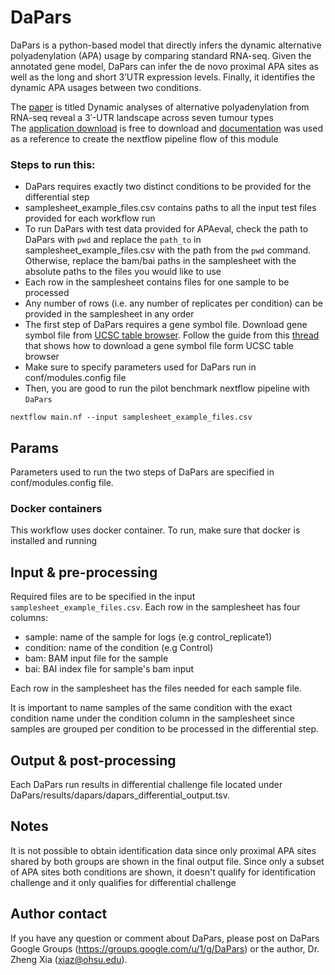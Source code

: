 # DaPars
DaPars is a python-based model that directly infers the dynamic alternative polyadenylation (APA)
usage by comparing standard RNA-seq. Given the annotated gene model, DaPars can infer the de novo proximal APA sites 
as well as the long and short 3’UTR expression levels. Finally, it identifies the dynamic APA usages between two 
conditions. 

The [paper](https://www.nature.com/articles/ncomms6274) is titled Dynamic analyses of alternative polyadenylation from 
RNA-seq reveal a 3′-UTR landscape across seven tumour types <br>
The [application download](https://github.com/ZhengXia/dapars) is free to download
and [documentation](http://xiazlab.org/dapars_tutorial/html/DaPars.html) was used as a reference
to create the nextflow pipeline flow of this module

### Steps to run this:
 - DaPars requires exactly two distinct conditions to be provided for the differential step
 - samplesheet_example_files.csv contains paths to all the input test files provided for each workflow run
 - To run DaPars with test data provided for APAeval, check the path to DaPars with `pwd` and replace the `path_to` in samplesheet_example_files.csv with the 
   path from the `pwd` command. Otherwise, replace the bam/bai paths in the samplesheet with the absolute paths
   to the files you would like to use
 - Each row in the samplesheet contains files for one sample to be processed
 - Any number of rows (i.e. any number of replicates per condition) can be provided in the samplesheet in any order
 - The first step of DaPars requires a gene symbol file. Download gene symbol file from 
 [UCSC table browser](https://genome.ucsc.edu/cgi-bin/hgTables). Follow the guide from this [thread](https://www.biostars.org/p/92939/)
 that shows how to download a gene symbol file form UCSC table browser
 - Make sure to specify parameters used for DaPars run in conf/modules.config file
 - Then, you are good to run the pilot benchmark nextflow pipeline with `DaPars`

```
nextflow main.nf --input samplesheet_example_files.csv
```

## Params
Parameters used to run the two steps of DaPars are specified in conf/modules.config file.

### Docker containers
This workflow uses docker container. To run, make sure that docker is installed and running

## Input & pre-processing
Required files are to be specified in the input `samplesheet_example_files.csv`. Each row in the samplesheet has four
columns:

- sample: name of the sample for logs (e.g control_replicate1)
- condition: name of the condition (e.g Control) 
- bam: BAM input file for the sample 
- bai: BAI index file for sample's bam input

Each row in the samplesheet has the files needed for each sample file.

It is important to name samples of the same condition with the exact condition name under the condition
column in the samplesheet since samples are grouped per condition to be processed in the differential step.

## Output & post-processing
Each DaPars run results in differential challenge file located under DaPars/results/dapars/dapars_differential_output.tsv.

## Notes
It is not possible to obtain identification data since only proximal APA sites shared by
both groups are shown in the final output file. Since only a subset of APA sites both conditions
are shown, it doesn't qualify for identification challenge and it only qualifies for differential
challenge


## Author contact
If you have any question or comment about DaPars, please post on DaPars Google Groups (https://groups.google.com/u/1/g/DaPars) or the author, Dr. Zheng Xia (xiaz@ohsu.edu).
